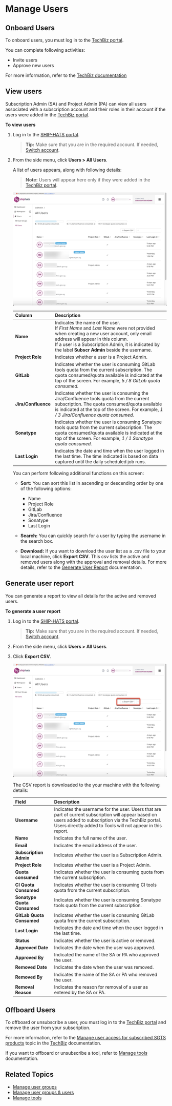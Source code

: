 # Manage Users



## Onboard Users

To onboard users, you must log in to the [TechBiz portal](https://portal.techbiz.suite.gov.sg/). 

You can complete following activities:
- Invite users
- Approve new users

For more information, refer to the [TechBiz documentation](https://docs.developer.tech.gov.sg/docs/techbiz-documentation/invite-users)

## View users

Subscription Admin (SA) and Project Admin (PA) can view all users associated with a subscription account and their roles in their account if the users were added in the [TechBiz portal](https://portal.techbiz.suite.gov.sg/). 

**To view users**

1. Log in to the [SHIP-HATS portal](https://portal.ship.gov.sg/).  

   > **Tip:** Make sure that you are in the required account. If needed, [Switch account](manage-account).

1. From the side menu, click **Users > All Users**.  

   A list of users appears, along with following details:

   >**Note:** Users will appear here only if they were added in the [TechBiz portal](https://portal.techbiz.suite.gov.sg/).

   ![View all users](./images/users-all.png)

   |Column|Description|
   |---|---|
   **Name**|Indicates the name of the user. <br>If *First Name* and *Last Name* were not provided when creating a new user account, only email address will appear in this column.<br>If a user is a Subscription Admin, it is indicated by the label **Subscr Admin** beside the username.
   **Project Role**|Indicates whether a user is a Project Admin.
   **GitLab**|Indicates whether the user is consuming GitLab tools quota from the current subscription. The quota consumed/quota available is indicated at the top of the screen. For example, *5 / 8 GitLab quota consumed.* 
   **Jira/Confluence**| Indicates whether the user is consuming the Jira/Confluence tools quota from the current subscription. The quota consumed/quota available is indicated at the top of the screen. For example, *1 / 3 Jira/Confluence quota consumed.*
   **Sonatype**|Indicates whether the user is consuming Sonatype tools quota from the current subscription. The quota consumed/quota available is indicated at the top of the screen. For example, *1 / 1 Sonatype quota consumed.*
   **Last Login**|Indicates the date and time when the user logged in the last time. The time indicated is based on data captured until the daily scheduled job runs.

   <!--
   **Quota consumed**|Indicates whether the user is consuming quota from the current subscription. <ul><li>If user is not consuming quota of the subscription, a tag **free user**, appears beside the name. When you hover over the tag, you can view the billing subscription under which the quota is being consumed.</li></ul>   
   **Action**|Enables you to [Manage access](#manage-access) and [Remove User](#remove-users).
   -->

   You can perform following additional functions on this screen:
   - **Sort:** You can sort this list in ascending or descending order by one of the following options:
      - Name
      - Project Role
      - GitLab
      - Jira/Confluence
      - Sonatype
      - Last Login
    - **Search:** You can quickly search for a user by typing the username in the search box.

    - **Download:** If you want to download the user list as a .csv file to your local machine, click **Export CSV**. This csv lists the active and removed users along with the approval and removal details. For more details, refer to the [Generate User Report](#generate-user-report) documentation.

<!--## Add users

Subscription Admin (SA) and Project Admin (PA) can add users associated with a subscription account via the [TechBiz portal](https://portal.techbiz.suite.gov.sg/). However, you cannot add the same user to more than one subscription account to ensure that agencies are not charged more than once for the same user. 

If you want to provide access to users from different subscriptions across projects, you can do so via individual SHIP-HATS tools.
-->

## Generate user report
You can generate a report to view all details for the active and removed users.

**To generate a user report**

1. Log in to the [SHIP-HATS portal](https://portal.ship.gov.sg/).   
   
   >**Tip:** Make sure that you are in the required account. If needed, [Switch account](manage-account).

1. From the side menu, click **Users > All Users**.

1. Click **Export CSV**.  

   ![Export CSV](./images/users-all-export-csv.png)

   The CSV report is downloaded to the your machine with the following details:

   |Field|Description|
   |---|---|
   **Username**|Indicates the username for the user. Users that are part of current subscription will appear based on users added to subscription via the TechBiz portal. Users directly added to Tools will not appear in this report.
   **Name**|Indicates the full name of the user.
   **Email**|Indicates the email address of the user.
   **Subscription Admin**|Indicates whether the user is a Subscription Admin. 
   **Project Role**|Indicates whether the user is a Project Admin.
   **Quota consumed**|Indicates whether the user is consuming quota from the current subscription.  
   **CI Quota Consumed**|Indicates whether the user is consuming CI tools quota from the current subscription. 
   **Sonatype Quota Consumed**|Indicates whether the user is consuming Sonatype tools quota from the current subscription. 
   **GitLab Quota Consumed**|Indicates whether the user is consuming GitLab quota from the current subscription. 
   **Last Login**|Indicates the date and time when the user logged in the last time.
   **Status**|Indicates whether the user is active or removed.
   **Approved Date**|Indicates the date when the user was approved.
   **Approved By**|Indicated the name of the SA or PA who approved the user.
   **Removed Date**| Indicates the date when the user was removed.
   **Removed By**|Indicates the name of the SA or PA who removed the user.
   **Removal Reason**|Indicates the reason for removal of a user as entered by the SA or PA.


## Offboard Users

To offboard or unsubscribe a user, you must log in to the [TechBiz portal](https://portal.techbiz.suite.gov.sg/) and remove the user from your subscription. 

For more information, refer to the [Manage user access for subscribed SGTS products](https://docs.developer.tech.gov.sg/docs/techbiz-documentation/manage-user-access-subscribed-sgts-products) topic in the [TechBiz](https://docs.developer.tech.gov.sg/docs/techbiz-documentation/) documentation. 

If you want to offboard or unsubscribe a tool, refer to [Manage tools](manage-tools) documentation. 

## Related Topics

- [Manage user groups](manage-user-groups)
- [Manage user groups & users](manage-user-groups-and-users) 
- [Manage tools](manage-tools)



<!--

## Manage access

### To manage access for a user

1. Log in to the [SHIP-HATS portal](https://portal.ship.gov.sg/).   
   Make sure that you are in the required account. If needed, refer to [Switch account](manage-account).

1. From the side menu, click **Users > All Users**.
1. Search for the user whose access you want to manage. 
1. From the **Action** column, click ![3 dots](./images/3_dot.png) corresponding to the user.  
1. Select **Manage Access**, and then select the tools that you want to enable for the user. Following options are available: 
   - **CI tools:** Select this option if the user is required to have access to Jira, Confluence, Bitbucket, Bamboo, pCloudy, SonarQube, Fortify SCA & WebInspect, Fortify on Demand, and Prisma Cloud services.
   - **SonaType tools:** Select this option if the user is required to have access to Nexus IQ and Nexus Repo Scan services.

1. Click **Proceed**.  
   A confirmation message appears, indicating that the user will receive an email regarding the change. 

   >**Notes:**
   >- You will be able to update access only if the numbers of users align with the approved tools quota for the users.
   >- The Proceed button is enabled only when there is a change to the existing selection.
   >- A PA or SA user will be able to update their own access.
   >- You will not be able to proceed if both the options are cleared.



## Reactivate users

If SHIP-HATS users are inactive for 60 consecutive days, their status changes from **normal user** to **sleeping user**. If the user continues to be inactive, from day 81 onwards an email notification is sent every day to the user until user becomes active (**normal user**) or until it reaches day 90.  

On day 91, if the user is still inactive on SHIP-HATS, user status changes from **sleeping user** to **suspended user**, indicated by a grey avatar.  -->

<!--SA and PA can reactivate a suspended user back to their account if required.-->

<!--
### To reactivate a user

If you are **a TechPass user**, the SA can raise a service request using the [TechPass Support form](https://form.gov.sg/#!/5f69797d0666cb0011cc59da). It will take 1-3 business days to process the service request.

If you are **not a TechPass user**, the SA or PA can complete the following steps to reactivate a user:

1. Log in to the [SHIP-HATS portal](https://portal.ship.gov.sg/).  
   Make sure that you are in the required account. If needed, refer to [Switch account](manage-account).  
1.  From the side menu, click **Users > All Users**.  
1. Search for the user to be reactivated and from the **Action** column, click ![3_dot](./images/3_dot.png) corresponding to the user.  -->
   
<!--   > **Tip:** Refer to [Viewing users](#view-users) to know how to search for users  
1. Choose **Reactivate User**. User, SAs and the requestor will be notified through an email about the reactivation.  

   >**Notes:**
   >- Though the reactivated user can log in using the existing credentials, we recommend reactivated users to reset their password. The email sent to the reactivated users includes the link to reset their password.  
   >- After a user has been reactivated, an email notification about this reactivation is sent to the requestor and the SAs.

## Remove users

We recommend Subscription Admin (SA) and Project Admin (PA) to periodically review the named users in their account, consumed user quota and remove users who are no longer required.

>**Notes:**
>- You can remove a user who does not have the Project Admin or Subscription Admin roles in the subscription account.
>- You can remove a user that is added to the billing subscription (quota consumed) only.
>- You can remove a user from a subscription if the user is not consuming quota from the current subscription (labeled as **free user**). However, you cannot remove a user consuming quota from current subscription if the user is also included in another subscription.
>- You cannot remove a user from a billing subscription (quota consumed) if the user is also added to another subscription (quota not consumed and labeled as **free user**). 

### To remove a user

1. Log in to the [SHIP-HATS portal](https://portal.ship.gov.sg/).   
Make sure that you are in the required account. If needed, refer to [Switch account](manage-account).
1. From the side menu, click **Users > All Users**.
1. Search for the user to be removed and from the **Action** column, click ![3_dot](./images/3_dot.png) corresponding to the user.
   >**Tip:** Refer to [View users](#view-users) to know how to search for users and to sort by **Quota Consumed**.
-->
   <!--<kbd>![remove_user](./images/remove-users-2.png ':size=100%')</kbd>-->
<!--
1. Choose **Remove User**.
-->



<!--
- [Manage access](#manage-access)
- [Reactivate users](#reactivate-users)
- [Remove users](#remove-users) 
-->